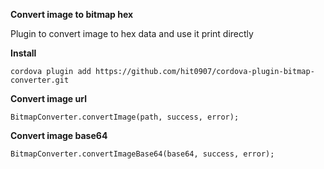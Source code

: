 **Convert image to bitmap hex**

Plugin to convert image to hex data and use it print directly 

**Install**
````
cordova plugin add https://github.com/hit0907/cordova-plugin-bitmap-converter.git
````

**Convert image url**
````
BitmapConverter.convertImage(path, success, error);
````

**Convert image base64**
````
BitmapConverter.convertImageBase64(base64, success, error);
````
